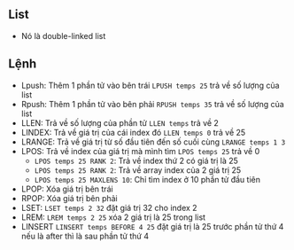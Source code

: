 ## List
- Nó là double-linked list

## Lệnh
- Lpush: Thêm 1 phần tử vào bên trái `LPUSH temps 25` trả về số lượng của list
- Rpush: Thêm 1 phần tử vào bên phải `RPUSH temps 35` trả về số lượng của list
- LLEN: Trả về số lượng của phần tử `LLEN temps` trả về 2
- LINDEX: Trả về giá trị của cái index đó `LLEN temps 0` trả về 25
- LRANGE: Trả về giá trị từ số đầu tiên đến số cuối cùng `LRANGE temps 1 3` 
- LPOS: Trả về index của giá trị mà mình tìm `LPOS temps 25` trả về 0
    + `LPOS temps 25 RANK 2`: Trả về index thứ 2 có giá trị là 25
    + `LPOS temps 25 RANK 2`: Trả về array index của 2 giá trị 25
    + `LPOS temps 25 MAXLENS 10`: Chỉ tìm index ở 10 phần tử đầu tiên
- LPOP: Xóa giá trị bên trái
- RPOP: Xóa giá trị bên phải
- LSET: `LSET temps 2 32` đặt giá trị 32 cho index 2
- LREM: `LREM temps 2 25` xóa 2 giá trị là 25 trong list
- LINSERT `LINSERT temps BEFORE 4 25` đặt giá trị là 25 trước phần tử thứ 4 nếu là after thì là sau phần tử thứ 4   